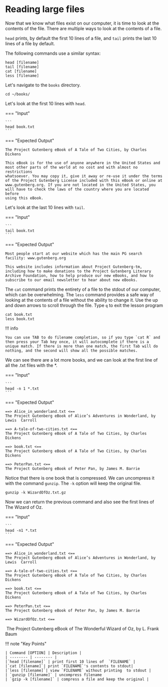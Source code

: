 # Reading large files

Now that we know what files exist on our computer, it is time to look at the contents of the file. There are multiple ways to look at the contents of a file. 

`head` prints, by default the first 10 lines of a file, and `tail` prints the last 10 lines of a file by default. 


The following commands use a similar syntax:

```
head [filename]
tail [filename]
cat [filename]
less [filename]
```


Let's navigate to the `books` directory. 


```
cd ~/books/
```


Let's look at the first 10 lines with `head`. 

=== "Input"

	```
	head book.txt
	```

=== "Expected Output"

	The Project Gutenberg eBook of A Tale of Two Cities, by Charles Dickens

	This eBook is for the use of anyone anywhere in the United States and
	most other parts of the world at no cost and with almost no restrictions
	whatsoever. You may copy it, give it away or re-use it under the terms
	of the Project Gutenberg License included with this eBook or online at
	www.gutenberg.org. If you are not located in the United States, you
	will have to check the laws of the country where you are located before
	using this eBook.

Let's look at the last 10 lines with `tail`. 


=== "Input"

	```
	tail book.txt
	```

=== "Expected Output"

	Most people start at our website which has the main PG search
	facility: www.gutenberg.org
	
	This website includes information about Project Gutenberg-tm,
	including how to make donations to the Project Gutenberg Literary
	Archive Foundation, how to help produce our new eBooks, and how to
	subscribe to our email newsletter to hear about new eBooks.
	
		
The `cat` command prints the entirety of a file to the stdout of our 	computer, which can be overwhelming. The `less` command provides a safe way of looking at the contents of a file without the ability to change it. Use the up and down arrows to scroll through the file. Type `q` to exit the lesson program
	

```
cat book.txt
less book.txt
```

!!! info

	You can use TAB to do filename completion, so if you type `cat R` and then press your Tab key once, it will autocomplete if there is a unique match. If there is more than one match, the first Tab will do nothing, and the second will show all the possible matches.


We can see there are a lot more books, and we can look at the first line of all the .txt files with the *. 


=== "Input"

	```
	head -n 1 *.txt
	```


=== "Expected Output"


	==> Alice_in_wonderland.txt <==
	﻿The Project Gutenberg eBook of Alice’s Adventures in Wonderland, by Lewis 	Carroll
	
	==> A-tale-of-two-cities.txt <==
	﻿The Project Gutenberg eBook of A Tale of Two Cities, by Charles Dickens
	
	==> book.txt <==
	﻿The Project Gutenberg eBook of A Tale of Two Cities, by Charles Dickens
	
	==> PeterPan.txt <==
	﻿The Project Gutenberg eBook of Peter Pan, by James M. Barrie
	
	
	
	
Notice that there is one book that is compressed. We can uncompress it with the command `gunzip`. The `-k` option will keep the original file. 

```
gunzip -k WizardOfOz.txt.gz
```

Now we can return the previous command and also see the first lines of The Wizard of Oz. 


=== "Input"

	```
	head -n1 *.txt
	```

=== "Expected Output"

	==> Alice_in_wonderland.txt <==
	﻿The Project Gutenberg eBook of Alice’s Adventures in Wonderland, by Lewis 	Carroll
	
	==> A-tale-of-two-cities.txt <==
	﻿The Project Gutenberg eBook of A Tale of Two Cities, by Charles Dickens
	
	==> book.txt <==
	﻿The Project Gutenberg eBook of A Tale of Two Cities, by Charles Dickens
	
	==> PeterPan.txt <==
	﻿The Project Gutenberg eBook of Peter Pan, by James M. Barrie
	
	==> WizardOfOz.txt <==
﻿	The Project Gutenberg eBook of The Wonderful Wizard of Oz, by L. Frank Baum






!!! note "Key Points"

	| Command [OPTION] | Description |
	| -------- | -------- | 
	|`head [filename]` | print first 10 lines of  `FILENAME` | 
	|`cat [filename]`| print `FILENAME`'s contents to stdout|
	|`less [filename]`| view `FILENAME` without printing  to stdout |
	| `gunzip [filename]` | uncompress filename
	| `gzip -k [filename]` | compress a file and keep the original |
